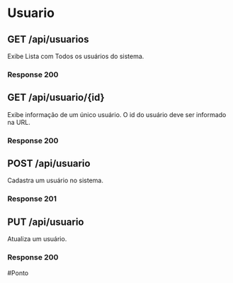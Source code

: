 # Usuario

## GET /api/usuarios

Exibe Lista com Todos os usuários do sistema.

### Response 200

## GET /api/usuario/{id}

Exibe informação de um único usuário. O id do usuário deve ser informado na URL.

### Response 200

## POST /api/usuario

Cadastra um usuário no sistema.

### Response 201

## PUT /api/usuario

Atualiza um usuário.

### Response 200

#Ponto

